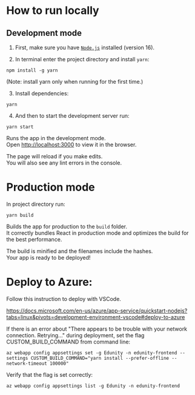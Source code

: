 # How to run locally

## Development mode

1. First, make sure you have [`Node.js`](https://nodejs.org/en/) installed (version 16).


2. In terminal enter the project directory and install `yarn`:

```npm install -g yarn```  

(Note: install yarn only when running for the first time.)

3. Install dependencies:

```yarn```

4. And then to start the development server run:

```yarn start```

Runs the app in the development mode.\
Open [http://localhost:3000](http://localhost:3000) to view it in the browser.

The page will reload if you make edits.\
You will also see any lint errors in the console.

# Production mode

In project directory run:

```yarn build```

Builds the app for production to the `build` folder.\
It correctly bundles React in production mode and optimizes the build for the best performance.

The build is minified and the filenames include the hashes.\
Your app is ready to be deployed!

# Deploy to Azure:
Follow this instruction to deploy with VSCode.

https://docs.microsoft.com/en-us/azure/app-service/quickstart-nodejs?tabs=linux&pivots=development-environment-vscode#deploy-to-azure

If there is an error about "There appears to be trouble with your network connection. Retrying..." during deployment, set the flag CUSTOM_BUILD_COMMAND from command line:

```az webapp config appsettings set -g Edunity -n edunity-frontend --settings CUSTOM_BUILD_COMMAND="yarn install --prefer-offline --network-timeout 100000"```

Verify that the flag is set correctly:

```az webapp config appsettings list -g Edunity -n edunity-frontend```
